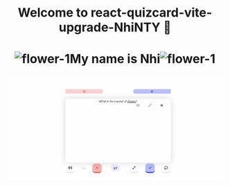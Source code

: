 <h1 align="center">Welcome to react-quizcard-vite-upgrade-NhiNTY 👋</h1>
<h1 align="center"><img width="94" height="94" src="https://img.icons8.com/3d-fluency/94/flower-1.png" alt="flower-1"/>My name is Nhi<img width="94" height="94" src="https://img.icons8.com/3d-fluency/94/flower-1.png" alt="flower-1"/></h1>


![](https://github.com/macca0402/my-gif-demo-product/blob/main/track_status_study.gif)
